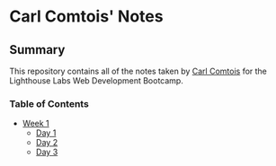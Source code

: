# Carl Comtois' Notes

## Summary

This repository contains all of the notes taken by [Carl Comtois](https://github.com/TheMartonfi) for the Lighthouse Labs Web Development Bootcamp.

### Table of Contents
* [Week 1](/Week_1)
  * [Day 1](/Week_1/Day_1)
  * [Day 2](/Week_1/Day_2)
  * [Day 3](/Week_1/Day_3)